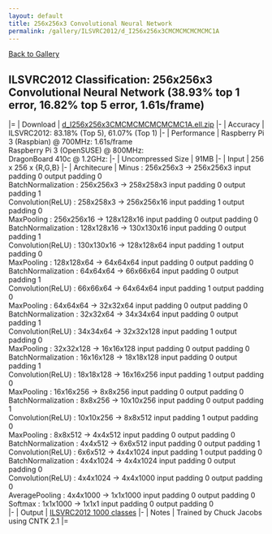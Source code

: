 ```yaml
---
layout: default
title: 256x256x3 Convolutional Neural Network
permalink: /gallery/ILSVRC2012/d_I256x256x3CMCMCMCMCMCMC1A
---
```


[Back to Gallery](/ELL/gallery)

## ILSVRC2012 Classification: 256x256x3 Convolutional Neural Network (38.93% top 1 error, 16.82% top 5 error, 1.61s/frame)

|=
| Download | [d_I256x256x3CMCMCMCMCMCMC1A.ell.zip](https://github.com/Microsoft/ELL-models/raw/master/models/ILSVRC2012/d_I256x256x3CMCMCMCMCMCMC1A/d_I256x256x3CMCMCMCMCMCMC1A.ell.zip)
|-
| Accuracy | ILSVRC2012: 83.18% (Top 5), 61.07% (Top 1) 
|-
| Performance | Raspberry Pi 3 (Raspbian) @ 700MHz: 1.61s/frame<br>Raspberry Pi 3 (OpenSUSE) @ 800MHz: <br>DragonBoard 410c @ 1.2GHz:
|-
| Uncompressed Size | 91MB
|-
| Input | 256 x 256 x {R,G,B}
|-
| Architecure | Minus :  256x256x3  ->  256x256x3  input padding 0  output padding 0<br>BatchNormalization :  256x256x3  ->  258x258x3  input padding 0  output padding 1<br>Convolution(ReLU) :  258x258x3  ->  256x256x16  input padding 1  output padding 0<br>MaxPooling :  256x256x16  ->  128x128x16  input padding 0  output padding 0<br>BatchNormalization :  128x128x16  ->  130x130x16  input padding 0  output padding 1<br>Convolution(ReLU) :  130x130x16  ->  128x128x64  input padding 1  output padding 0<br>MaxPooling :  128x128x64  ->  64x64x64  input padding 0  output padding 0<br>BatchNormalization :  64x64x64  ->  66x66x64  input padding 0  output padding 1<br>Convolution(ReLU) :  66x66x64  ->  64x64x64  input padding 1  output padding 0<br>MaxPooling :  64x64x64  ->  32x32x64  input padding 0  output padding 0<br>BatchNormalization :  32x32x64  ->  34x34x64  input padding 0  output padding 1<br>Convolution(ReLU) :  34x34x64  ->  32x32x128  input padding 1  output padding 0<br>MaxPooling :  32x32x128  ->  16x16x128  input padding 0  output padding 0<br>BatchNormalization :  16x16x128  ->  18x18x128  input padding 0  output padding 1<br>Convolution(ReLU) :  18x18x128  ->  16x16x256  input padding 1  output padding 0<br>MaxPooling :  16x16x256  ->  8x8x256  input padding 0  output padding 0<br>BatchNormalization :  8x8x256  ->  10x10x256  input padding 0  output padding 1<br>Convolution(ReLU) :  10x10x256  ->  8x8x512  input padding 1  output padding 0<br>MaxPooling :  8x8x512  ->  4x4x512  input padding 0  output padding 0<br>BatchNormalization :  4x4x512  ->  6x6x512  input padding 0  output padding 1<br>Convolution(ReLU) :  6x6x512  ->  4x4x1024  input padding 1  output padding 0<br>BatchNormalization :  4x4x1024  ->  4x4x1024  input padding 0  output padding 0<br>Convolution(ReLU) :  4x4x1024  ->  4x4x1000  input padding 0  output padding 0<br>AveragePooling :  4x4x1000  ->  1x1x1000  input padding 0  output padding 0<br>Softmax :  1x1x1000  ->  1x1x1  input padding 0  output padding 0<br>
|-
| Output | [ILSVRC2012 1000 classes](https://github.com/Microsoft/ELL-models/raw/master/models/ILSVRC2012/ImageNetLabels.txt)
|-
| Notes | Trained by Chuck Jacobs using CNTK 2.1
|=
